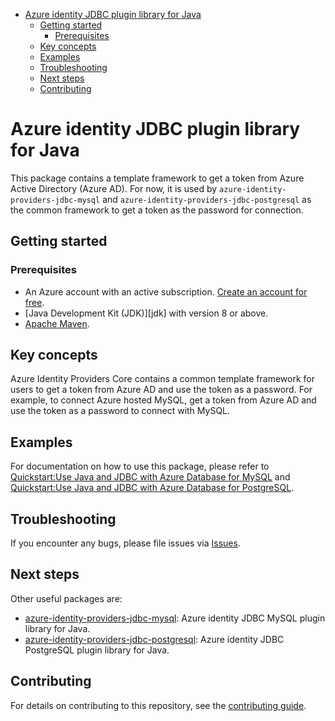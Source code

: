 - [Azure identity JDBC plugin library for Java](#azure-identity-jdbc-plugin-library-for-java)
  * [Getting started](#getting-started)
    + [Prerequisites](#prerequisites)
  * [Key concepts](#key-concepts)
  * [Examples](#examples)
  * [Troubleshooting](#troubleshooting)
  * [Next steps](#next-steps)
  * [Contributing](#contributing)
    
# Azure identity JDBC plugin library for Java

This package contains a template framework to get a token from Azure Active Directory (Azure AD).
For now, it is used by `azure-identity-providers-jdbc-mysql` and `azure-identity-providers-jdbc-postgresql` as the common framework
to get a token as the password for connection.

## Getting started

### Prerequisites

- An Azure account with an active subscription. [Create an account for free](https://azure.microsoft.com/free/).
- [Java Development Kit (JDK)][jdk] with version 8 or above.
- [Apache Maven](https://maven.apache.org/download.cgi).

## Key concepts

Azure Identity Providers Core contains a common template framework for users to get a token from Azure AD and
use the token as a password. For example, to connect Azure hosted MySQL, get a token from Azure AD and use the
token as a password to connect with MySQL.

## Examples
For documentation on how to use this package, please refer to [Quickstart:Use Java and JDBC with Azure Database for MySQL](https://aka.ms/passwordless/quickstart/mysql) and [Quickstart:Use Java and JDBC with Azure Database for PostgreSQL](https://aka.ms/passwordless/quickstart/postgresql).


## Troubleshooting
If you encounter any bugs, please file issues via [Issues](https://github.com/Azure/azure-sdk-for-java/issues).

## Next steps
Other useful packages are:
* [azure-identity-providers-jdbc-mysql][azure-identity-providers-jdbc-mysql]:  Azure identity JDBC MySQL plugin library for Java.
* [azure-identity-providers-jdbc-postgresql][azure-identity-providers-jdbc-postgresql]:  Azure identity JDBC PostgreSQL plugin library for Java.

## Contributing

For details on contributing to this repository, see the [contributing guide](https://github.com/Azure/azure-sdk-for-java/blob/main/CONTRIBUTING.md).

<!-- LINKS -->
[azure-identity-providers-jdbc-mysql]: https://github.com/Azure/azure-sdk-for-java/tree/main/sdk/jdbc/azure-identity-providers-jdbc-mysql
[azure-identity-providers-jdbc-postgresql]: https://github.com/Azure/azure-sdk-for-java/tree/main/sdk/jdbc/azure-identity-providers-jdbc-postgresql
